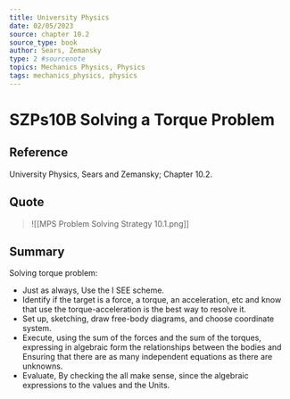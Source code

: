 ```yaml
---
title: University Physics
date: 02/05/2023
source: chapter 10.2
source_type: book 
author: Sears, Zemansky
type: 2 #sourcenote
topics: Mechanics Physics, Physics
tags: mechanics_physics, physics
---
```

# SZPs10B Solving a Torque Problem

## **Reference**
University Physics, Sears and Zemansky; Chapter 10.2.

## **Quote**
> ![[MPS Problem Solving Strategy 10.1.png]]

## **Summary**
Solving torque problem:
- Just as always, Use the I SEE scheme.
- Identify if the target is a force, a torque, an acceleration, etc and know that use the torque-acceleration is the best way to resolve it.
- Set up, sketching, draw free-body diagrams, and choose coordinate system.
- Execute, using the sum of the forces and the sum of the torques, expressing in algebraic form the relationships between the bodies and Ensuring that there are as many independent equations as there are unknowns.
- Evaluate, By checking the all make sense, since the algebraic expressions to the values and the Units.